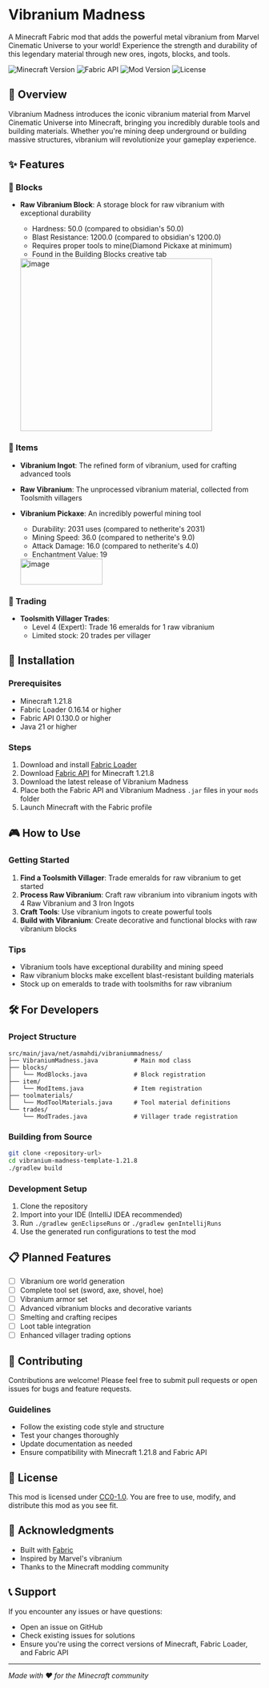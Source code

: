 # Vibranium Madness

A Minecraft Fabric mod that adds the powerful metal vibranium from Marvel Cinematic Universe to your world! Experience the strength and durability of this legendary material through new ores, ingots, blocks, and tools.

![Minecraft Version](https://img.shields.io/badge/Minecraft-1.21.8-brightgreen)
![Fabric API](https://img.shields.io/badge/Fabric%20API-0.130.0-blue)
![Mod Version](https://img.shields.io/badge/Version-1.0.0-orange)
![License](https://img.shields.io/badge/License-CC0--1.0-lightgrey)

## 📖 Overview

Vibranium Madness introduces the iconic vibranium material from Marvel Cinematic Universe into Minecraft, bringing you incredibly durable tools and building materials. Whether you're mining deep underground or building massive structures, vibranium will revolutionize your gameplay experience.

## ✨ Features

### 🧱 Blocks
- **Raw Vibranium Block**: A storage block for raw vibranium with exceptional durability
  - Hardness: 50.0 (compared to obsidian's 50.0)
  - Blast Resistance: 1200.0 (compared to obsidian's 1200.0)
  - Requires proper tools to mine(Diamond Pickaxe at minimum)
  - Found in the Building Blocks creative tab
    
  <img width="383" height="345" alt="image" src="https://github.com/user-attachments/assets/4398829f-bb54-4e06-88e8-00abbc7da8de" />

### 🔧 Items
- **Vibranium Ingot**: The refined form of vibranium, used for crafting advanced tools
- **Raw Vibranium**: The unprocessed vibranium material, collected from Toolsmith villagers
- **Vibranium Pickaxe**: An incredibly powerful mining tool
  - Durability: 2031 uses (compared to netherite's 2031)
  - Mining Speed: 36.0 (compared to netherite's 9.0)
  - Attack Damage: 16.0 (compared to netherite's 4.0)
  - Enchantment Value: 19

  <img width="164" height="52" alt="image" src="https://github.com/user-attachments/assets/2b365d19-789a-4e57-8faa-78f4175f079a" />


### 🛒 Trading
- **Toolsmith Villager Trades**: 
  - Level 4 (Expert): Trade 16 emeralds for 1 raw vibranium
  - Limited stock: 20 trades per villager

## 🔧 Installation

### Prerequisites
- Minecraft 1.21.8
- Fabric Loader 0.16.14 or higher
- Fabric API 0.130.0 or higher
- Java 21 or higher

### Steps
1. Download and install [Fabric Loader](https://fabricmc.net/use/)
2. Download [Fabric API](https://modrinth.com/mod/fabric-api) for Minecraft 1.21.8
3. Download the latest release of Vibranium Madness
4. Place both the Fabric API and Vibranium Madness `.jar` files in your `mods` folder
5. Launch Minecraft with the Fabric profile

## 🎮 How to Use

### Getting Started
1. **Find a Toolsmith Villager**: Trade emeralds for raw vibranium to get started
2. **Process Raw Vibranium**: Craft raw vibranium into vibranium ingots with 4 Raw Vibranium and 3 Iron Ingots
3. **Craft Tools**: Use vibranium ingots to create powerful tools
4. **Build with Vibranium**: Create decorative and functional blocks with raw vibranium blocks

### Tips
- Vibranium tools have exceptional durability and mining speed
- Raw vibranium blocks make excellent blast-resistant building materials
- Stock up on emeralds to trade with toolsmiths for raw vibranium

## 🛠️ For Developers

### Project Structure
```
src/main/java/net/asmahdi/vibraniummadness/
├── VibraniumMadness.java          # Main mod class
├── blocks/
│   └── ModBlocks.java             # Block registration
├── item/
│   └── ModItems.java              # Item registration
├── toolmaterials/
│   └── ModToolMaterials.java      # Tool material definitions
└── trades/
    └── ModTrades.java             # Villager trade registration
```

### Building from Source
```bash
git clone <repository-url>
cd vibranium-madness-template-1.21.8
./gradlew build
```

### Development Setup
1. Clone the repository
2. Import into your IDE (IntelliJ IDEA recommended)
3. Run `./gradlew genEclipseRuns` or `./gradlew genIntellijRuns`
4. Use the generated run configurations to test the mod

## 📋 Planned Features

- [ ] Vibranium ore world generation
- [ ] Complete tool set (sword, axe, shovel, hoe)
- [ ] Vibranium armor set
- [ ] Advanced vibranium blocks and decorative variants
- [ ] Smelting and crafting recipes
- [ ] Loot table integration
- [ ] Enhanced villager trading options

## 🤝 Contributing

Contributions are welcome! Please feel free to submit pull requests or open issues for bugs and feature requests.

### Guidelines
- Follow the existing code style and structure
- Test your changes thoroughly
- Update documentation as needed
- Ensure compatibility with Minecraft 1.21.8 and Fabric API

## 📜 License

This mod is licensed under [CC0-1.0](LICENSE). You are free to use, modify, and distribute this mod as you see fit.

## 🙏 Acknowledgments

- Built with [Fabric](https://fabricmc.net/)
- Inspired by Marvel's vibranium
- Thanks to the Minecraft modding community

## 📞 Support

If you encounter any issues or have questions:
- Open an issue on GitHub
- Check existing issues for solutions
- Ensure you're using the correct versions of Minecraft, Fabric Loader, and Fabric API

---

*Made with ❤️ for the Minecraft community*
